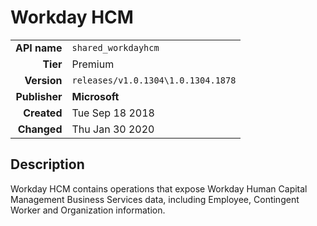 # Workday HCM
| | |
|-:|-|
|**API name**|`shared_workdayhcm`|
|**Tier**|Premium|
|**Version**|`releases/v1.0.1304\1.0.1304.1878`|
|**Publisher**|**Microsoft**|
|**Created**|Tue Sep 18 2018|
|**Changed**|Thu Jan 30 2020|

## Description
Workday HCM contains operations that expose Workday Human Capital Management Business Services data, including Employee, Contingent Worker and Organization information.
